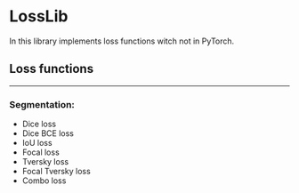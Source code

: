 # LossLib

In this library implements loss functions witch not in PyTorch.

## Loss functions

---

### Segmentation:

- Dice loss
- Dice BCE loss
- IoU loss
- Focal loss
- Tversky loss
- Focal Tversky loss
- Combo loss

